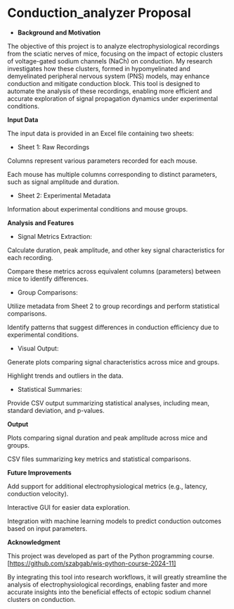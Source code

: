 # Conduction_analyzer Proposal

- **Background and Motivation**

The objective of this project is to analyze electrophysiological recordings from the sciatic nerves of mice, focusing on the impact of ectopic clusters of voltage-gated sodium channels (NaCh) on conduction. My research investigates how these clusters, formed in hypomyelinated and demyelinated peripheral nervous system (PNS) models, may enhance conduction and mitigate conduction block. This tool is designed to automate the analysis of these recordings, enabling more efficient and accurate exploration of signal propagation dynamics under experimental conditions.

**Input Data**

The input data is provided in an Excel file containing two sheets:

- Sheet 1: Raw Recordings

Columns represent various parameters recorded for each mouse.

Each mouse has multiple columns corresponding to distinct parameters, such as signal amplitude and duration.

- Sheet 2: Experimental Metadata

Information about experimental conditions and mouse groups.

**Analysis and Features**

- Signal Metrics Extraction:

Calculate duration, peak amplitude, and other key signal characteristics for each recording.

Compare these metrics across equivalent columns (parameters) between mice to identify differences.

- Group Comparisons:

Utilize metadata from Sheet 2 to group recordings and perform statistical comparisons.

Identify patterns that suggest differences in conduction efficiency due to experimental conditions.

- Visual Output:

Generate plots comparing signal characteristics across mice and groups.

Highlight trends and outliers in the data.

- Statistical Summaries:

Provide CSV output summarizing statistical analyses, including mean, standard deviation, and p-values.

**Output**

Plots comparing signal duration and peak amplitude across mice and groups.

CSV files summarizing key metrics and statistical comparisons.

**Future Improvements**

Add support for additional electrophysiological metrics (e.g., latency, conduction velocity).

Interactive GUI for easier data exploration.

Integration with machine learning models to predict conduction outcomes based on input parameters.

**Acknowledgment**

This project was developed as part of the Python programming course. [https://github.com/szabgab/wis-python-course-2024-11]

By integrating this tool into research workflows, it will greatly streamline the analysis of electrophysiological recordings, enabling faster and more accurate insights into the beneficial effects of ectopic sodium channel clusters on conduction.

